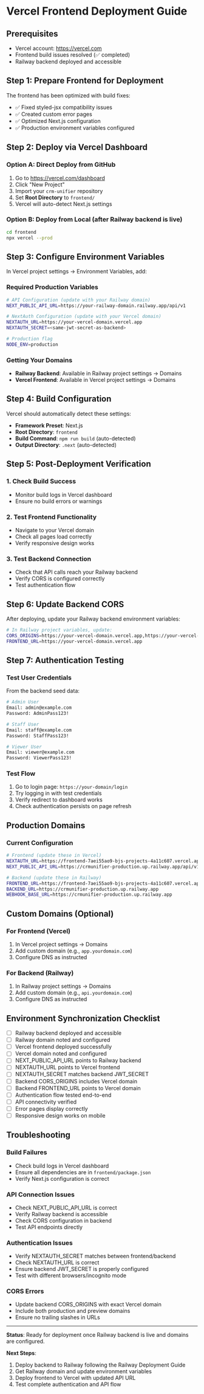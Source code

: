 # Vercel Frontend Deployment Guide

## Prerequisites
- Vercel account: https://vercel.com
- Frontend build issues resolved (✅ completed)
- Railway backend deployed and accessible

## Step 1: Prepare Frontend for Deployment

The frontend has been optimized with build fixes:
- ✅ Fixed styled-jsx compatibility issues
- ✅ Created custom error pages
- ✅ Optimized Next.js configuration
- ✅ Production environment variables configured

## Step 2: Deploy via Vercel Dashboard

### Option A: Direct Deploy from GitHub
1. Go to https://vercel.com/dashboard
2. Click "New Project"
3. Import your `crm-unifier` repository
4. Set **Root Directory** to `frontend/`
5. Vercel will auto-detect Next.js settings

### Option B: Deploy from Local (after Railway backend is live)
```bash
cd frontend
npx vercel --prod
```

## Step 3: Configure Environment Variables

In Vercel project settings → Environment Variables, add:

### Required Production Variables
```bash
# API Configuration (update with your Railway domain)
NEXT_PUBLIC_API_URL=https://your-railway-domain.railway.app/api/v1

# NextAuth Configuration (update with your Vercel domain)
NEXTAUTH_URL=https://your-vercel-domain.vercel.app
NEXTAUTH_SECRET=<same-jwt-secret-as-backend>

# Production flag
NODE_ENV=production
```

### Getting Your Domains
- **Railway Backend**: Available in Railway project settings → Domains
- **Vercel Frontend**: Available in Vercel project settings → Domains

## Step 4: Build Configuration

Vercel should automatically detect these settings:
- **Framework Preset**: Next.js
- **Root Directory**: `frontend`
- **Build Command**: `npm run build` (auto-detected)
- **Output Directory**: `.next` (auto-detected)

## Step 5: Post-Deployment Verification

### 1. Check Build Success
- Monitor build logs in Vercel dashboard
- Ensure no build errors or warnings

### 2. Test Frontend Functionality
- Navigate to your Vercel domain
- Check all pages load correctly
- Verify responsive design works

### 3. Test Backend Connection
- Check that API calls reach your Railway backend
- Verify CORS is configured correctly
- Test authentication flow

## Step 6: Update Backend CORS

After deploying, update your Railway backend environment variables:
```bash
# In Railway project variables, update:
CORS_ORIGINS=https://your-vercel-domain.vercel.app,https://your-vercel-preview-domain.vercel.app
FRONTEND_URL=https://your-vercel-domain.vercel.app
```

## Step 7: Authentication Testing

### Test User Credentials
From the backend seed data:
```bash
# Admin User
Email: admin@example.com
Password: AdminPass123!

# Staff User  
Email: staff@example.com
Password: StaffPass123!

# Viewer User
Email: viewer@example.com
Password: ViewerPass123!
```

### Test Flow
1. Go to login page: `https://your-domain/login`
2. Try logging in with test credentials
3. Verify redirect to dashboard works
4. Check authentication persists on page refresh

## Production Domains

### Current Configuration
```bash
# Frontend (update these in Vercel)
NEXTAUTH_URL=https://frontend-7aei55ao9-bjs-projects-4a11c607.vercel.app
NEXT_PUBLIC_API_URL=https://crmunifier-production.up.railway.app/api/v1

# Backend (update these in Railway)  
FRONTEND_URL=https://frontend-7aei55ao9-bjs-projects-4a11c607.vercel.app
BACKEND_URL=https://crmunifier-production.up.railway.app
WEBHOOK_BASE_URL=https://crmunifier-production.up.railway.app
```

## Custom Domains (Optional)

### For Frontend (Vercel)
1. In Vercel project settings → Domains
2. Add custom domain (e.g., `app.yourdomain.com`)
3. Configure DNS as instructed

### For Backend (Railway)
1. In Railway project settings → Domains  
2. Add custom domain (e.g., `api.yourdomain.com`)
3. Configure DNS as instructed

## Environment Synchronization Checklist

- [ ] Railway backend deployed and accessible
- [ ] Railway domain noted and configured
- [ ] Vercel frontend deployed successfully
- [ ] Vercel domain noted and configured
- [ ] NEXT_PUBLIC_API_URL points to Railway backend
- [ ] NEXTAUTH_URL points to Vercel frontend
- [ ] NEXTAUTH_SECRET matches backend JWT_SECRET
- [ ] Backend CORS_ORIGINS includes Vercel domain
- [ ] Backend FRONTEND_URL points to Vercel domain
- [ ] Authentication flow tested end-to-end
- [ ] API connectivity verified
- [ ] Error pages display correctly
- [ ] Responsive design works on mobile

## Troubleshooting

### Build Failures
- Check build logs in Vercel dashboard
- Ensure all dependencies are in `frontend/package.json`  
- Verify Next.js configuration is correct

### API Connection Issues
- Check NEXT_PUBLIC_API_URL is correct
- Verify Railway backend is accessible
- Check CORS configuration in backend
- Test API endpoints directly

### Authentication Issues
- Verify NEXTAUTH_SECRET matches between frontend/backend
- Check NEXTAUTH_URL is correct
- Ensure backend JWT_SECRET is properly configured
- Test with different browsers/incognito mode

### CORS Errors
- Update backend CORS_ORIGINS with exact Vercel domain
- Include both production and preview domains
- Ensure no trailing slashes in URLs

---

**Status**: Ready for deployment once Railway backend is live and domains are configured.

**Next Steps**: 
1. Deploy backend to Railway following the Railway Deployment Guide
2. Get Railway domain and update environment variables
3. Deploy frontend to Vercel with updated API URL
4. Test complete authentication and API flow
